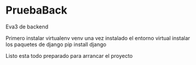 # PruebaBack

Eva3 de backend

Primero instalar virtualenv venv
una vez instalado el entorno virtual instalar los paquetes de django
pip install django

Listo esta todo preparado para arrancar el proyecto
